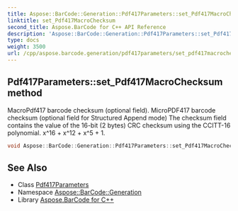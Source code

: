 ```yaml
---
title: Aspose::BarCode::Generation::Pdf417Parameters::set_Pdf417MacroChecksum method
linktitle: set_Pdf417MacroChecksum
second_title: Aspose.BarCode for C++ API Reference
description: 'Aspose::BarCode::Generation::Pdf417Parameters::set_Pdf417MacroChecksum method. MacroPdf417 barcode checksum (optional field). MicroPDF417 barcode checksum (optional field for Structured Append mode) The checksum field contains the value of the 16-bit (2 bytes) CRC checksum using the CCITT-16 polynomial. x^16 + x^12 + x^5 + 1 in C++.'
type: docs
weight: 3500
url: /cpp/aspose.barcode.generation/pdf417parameters/set_pdf417macrochecksum/
---
```

## Pdf417Parameters::set_Pdf417MacroChecksum method


MacroPdf417 barcode checksum (optional field). MicroPDF417 barcode checksum (optional field for Structured Append mode) The checksum field contains the value of the 16-bit (2 bytes) CRC checksum using the CCITT-16 polynomial. x^16 + x^12 + x^5 + 1.

```cpp
void Aspose::BarCode::Generation::Pdf417Parameters::set_Pdf417MacroChecksum(int32_t value)
```

## See Also

* Class [Pdf417Parameters](../)
* Namespace [Aspose::BarCode::Generation](../../)
* Library [Aspose.BarCode for C++](../../../)

